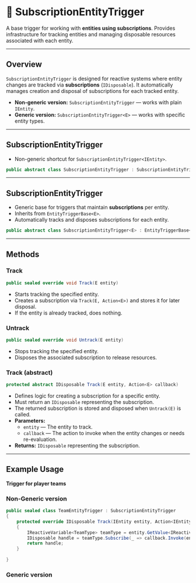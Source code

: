 # 🧩 SubscriptionEntityTrigger

A base trigger for working with **entities using subscriptions**. Provides infrastructure for tracking entities and managing disposable resources associated with each entity.

---

## Overview

`SubscriptionEntityTrigger` is designed for reactive systems where entity changes are tracked via **subscriptions** (`IDisposable`). It automatically manages creation and disposal of subscriptions for each tracked entity.

- **Non-generic version:** `SubscriptionEntityTrigger` — works with plain `IEntity`.
- **Generic version:** `SubscriptionEntityTrigger<E>` — works with specific entity types.

---

## SubscriptionEntityTrigger

- Non-generic shortcut for `SubscriptionEntityTrigger<IEntity>`.
```csharp
public abstract class SubscriptionEntityTrigger : SubscriptionEntityTrigger<IEntity>
```

---

## SubscriptionEntityTrigger<E>

- Generic base for triggers that maintain **subscriptions** per entity.
- Inherits from `EntityTriggerBase<E>`.
- Automatically tracks and disposes subscriptions for each entity.

```csharp
public abstract class SubscriptionEntityTrigger<E> : EntityTriggerBase<E> where E : IEntity
```

---

## Methods

### Track
```csharp
public sealed override void Track(E entity)
```
- Starts tracking the specified entity.
- Creates a subscription via `Track(E, Action<E>)` and stores it for later disposal.
- If the entity is already tracked, does nothing.

### Untrack
```csharp
public sealed override void Untrack(E entity)
```
- Stops tracking the specified entity.
- Disposes the associated subscription to release resources.

### Track (abstract)
```csharp
protected abstract IDisposable Track(E entity, Action<E> callback)
```
- Defines logic for creating a subscription for a specific entity.
- Must return an `IDisposable` representing the subscription.
- The returned subscription is stored and disposed when `Untrack(E)` is called.
- **Parameters:**
    - `entity` — The entity to track.
    - `callback` — The action to invoke when the entity changes or needs re-evaluation.
- **Returns:** `IDisposable` representing the subscription.

---

## Example Usage
**Trigger for player teams**

### Non-Generic version
```csharp
public sealed class TeamEntityTrigger : SubscriptionEntityTrigger
{
    protected override IDisposable Track(IEntity entity, Action<IEntity> callback) 
    {
        IReactiveVariable<TeamType> teamType = entity.GetValue<IReactiveVariable<TeamType>>();
        IDisposable handle = teamType.Subscribe(_ => callback.Invoke(entity));
        return handle;
    } 
        
}
```

### Generic version
